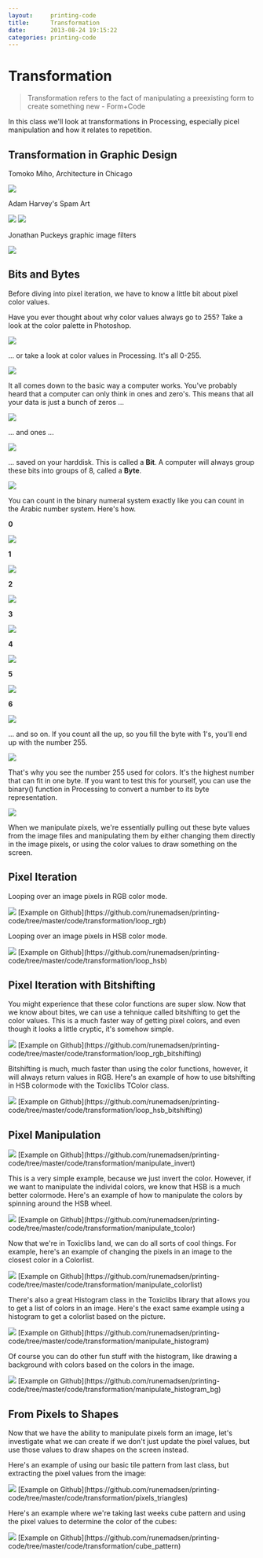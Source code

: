 ```yaml
---
layout:     printing-code
title:      Transformation
date:       2013-08-24 19:15:22
categories: printing-code
---
```


Transformation
==============

<blockquote data-slideshow="self">
Transformation refers to the fact of manipulating a preexisting form to create something new - Form+Code
</blockquote>

In this class we'll look at transformations in Processing, especially picel manipulation and how it relates to repetition.

Transformation in Graphic Design
--------------------------------

Tomoko Miho, Architecture in Chicago

<img src="http://runemadsen-2012.s3.amazonaws.com/printing-code-2012/transformation/miho_small.jpg" data-slideshow="http://runemadsen-2012.s3.amazonaws.com/printing-code-2012/transformation/miho.jpg" />

Adam Harvey's Spam Art

<img src="http://runemadsen-2012.s3.amazonaws.com/printing-code-2012/transformation/spamart1_small.jpg" data-slideshow="http://runemadsen-2012.s3.amazonaws.com/printing-code-2012/transformation/spamart1.jpg" />

<img src="http://runemadsen-2012.s3.amazonaws.com/printing-code-2012/transformation/spamart2_small.jpg" data-slideshow="http://runemadsen-2012.s3.amazonaws.com/printing-code-2012/transformation/spamart2.jpg" />

Jonathan Puckeys graphic image filters

<img src="http://runemadsen-2012.s3.amazonaws.com/printing-code-2012/intro/puckey_small.jpg" data-slideshow="http://runemadsen-2012.s3.amazonaws.com/printing-code-2012/intro/puckey.jpg" />


Bits and Bytes
--------------

Before diving into pixel iteration, we have to know a little bit about pixel color values.

Have you ever thought about why color values always go to 255? Take a look at the color palette in Photoshop.

<img src="http://runemadsen-2012.s3.amazonaws.com/printing-code-2012/transformation/photoshop_small.jpg" data-slideshow="http://runemadsen-2012.s3.amazonaws.com/printing-code-2012/transformation/photoshop.jpg" />

... or take a look at color values in Processing. It's all 0-255. 

<img src="http://runemadsen-2012.s3.amazonaws.com/printing-code-2012/transformation/processing_small.jpg" data-slideshow="http://runemadsen-2012.s3.amazonaws.com/printing-code-2012/transformation/processing.jpg" />

It all comes down to the basic way a computer works. You've probably heard that a computer can only think in ones and zero's. This means that all your data is just a bunch of zeros ...

<img src="http://runemadsen-2012.s3.amazonaws.com/printing-code-2012/transformation/bit0_small.jpg" data-slideshow="http://runemadsen-2012.s3.amazonaws.com/printing-code-2012/transformation/bit0.jpg" />

... and ones ...

<img src="http://runemadsen-2012.s3.amazonaws.com/printing-code-2012/transformation/bit1_small.jpg" data-slideshow="http://runemadsen-2012.s3.amazonaws.com/printing-code-2012/transformation/bit1.jpg" />

... saved on your harddisk. This is called a **Bit**. A computer will always group these bits into groups of 8, called a **Byte**.

<img src="http://runemadsen-2012.s3.amazonaws.com/printing-code-2012/transformation/bitcount0_small.jpg" data-slideshow="http://runemadsen-2012.s3.amazonaws.com/printing-code-2012/transformation/bitcount0.jpg" />

You can count in the binary numeral system exactly like you can count in the Arabic number system. Here's how.

**0** 

<img src="http://runemadsen-2012.s3.amazonaws.com/printing-code-2012/transformation/bitcount0_small.jpg" data-slideshow="http://runemadsen-2012.s3.amazonaws.com/printing-code-2012/transformation/bitcount0.jpg" />

**1** 

<img src="http://runemadsen-2012.s3.amazonaws.com/printing-code-2012/transformation/bitcount1_small.jpg" data-slideshow="http://runemadsen-2012.s3.amazonaws.com/printing-code-2012/transformation/bitcount1.jpg" />

**2** 

<img src="http://runemadsen-2012.s3.amazonaws.com/printing-code-2012/transformation/bitcount2_small.jpg" data-slideshow="http://runemadsen-2012.s3.amazonaws.com/printing-code-2012/transformation/bitcount2.jpg" />

**3** 

<img src="http://runemadsen-2012.s3.amazonaws.com/printing-code-2012/transformation/bitcount3_small.jpg" data-slideshow="http://runemadsen-2012.s3.amazonaws.com/printing-code-2012/transformation/bitcount3.jpg" />

**4** 

<img src="http://runemadsen-2012.s3.amazonaws.com/printing-code-2012/transformation/bitcount4_small.jpg" data-slideshow="http://runemadsen-2012.s3.amazonaws.com/printing-code-2012/transformation/bitcount4.jpg" />

**5** 

<img src="http://runemadsen-2012.s3.amazonaws.com/printing-code-2012/transformation/bitcount5_small.jpg" data-slideshow="http://runemadsen-2012.s3.amazonaws.com/printing-code-2012/transformation/bitcount5.jpg" />

**6** 

<img src="http://runemadsen-2012.s3.amazonaws.com/printing-code-2012/transformation/bitcount6_small.jpg" data-slideshow="http://runemadsen-2012.s3.amazonaws.com/printing-code-2012/transformation/bitcount6.jpg" />

... and so on. If you count all the up, so you fill the byte with 1's, you'll end up with the number 255.

<img src="http://runemadsen-2012.s3.amazonaws.com/printing-code-2012/transformation/bitcount255_small.jpg" data-slideshow="http://runemadsen-2012.s3.amazonaws.com/printing-code-2012/transformation/bitcount255.jpg" />

That's why you see the number 255 used for colors. It's the highest number that can fit in one byte. If you want to test this for yourself, you can use the binary() function in Processing to convert a number to its byte representation.

<img src="http://runemadsen-2012.s3.amazonaws.com/printing-code-2012/transformation/processing2_small.jpg" data-slideshow="http://runemadsen-2012.s3.amazonaws.com/printing-code-2012/transformation/processing2.jpg" />

When we manipulate pixels, we're essentially pulling out these byte values from the image files and manipulating them by either changing them directly in the image pixels, or using the color values to draw something on the screen.


Pixel Iteration
---------------

Looping over an image pixels in RGB color mode.

<img src="http://runemadsen-2012.s3.amazonaws.com/printing-code-2012/transformation/loop_rgb_small.jpg" data-slideshow="http://runemadsen-2012.s3.amazonaws.com/printing-code-2012/transformation/loop_rgb.png" />
[Example on Github](https://github.com/runemadsen/printing-code/tree/master/code/transformation/loop_rgb)

Looping over an image pixels in HSB color mode.

<img src="http://runemadsen-2012.s3.amazonaws.com/printing-code-2012/transformation/loop_rgb_small.jpg" data-slideshow="http://runemadsen-2012.s3.amazonaws.com/printing-code-2012/transformation/loop_rgb.png" />
[Example on Github](https://github.com/runemadsen/printing-code/tree/master/code/transformation/loop_hsb)


Pixel Iteration with Bitshifting
--------------------------------

You might experience that these color functions are super slow. Now that we know about bites, we can use a tehnique called bitshifting to get the color values. This is a much faster way of getting pixel colors, and even though it looks a little cryptic, it's somehow simple.

<img src="http://runemadsen-2012.s3.amazonaws.com/printing-code-2012/transformation/loop_rgb_small.jpg" data-slideshow="http://runemadsen-2012.s3.amazonaws.com/printing-code-2012/transformation/loop_rgb.png" />
[Example on Github](https://github.com/runemadsen/printing-code/tree/master/code/transformation/loop_rgb_bitshifting)

Bitshifting is much, much faster than using the color functions, however, it will always return values in RGB. Here's an example of how to use bitshifting in HSB colormode with the Toxiclibs TColor class.

<img src="http://runemadsen-2012.s3.amazonaws.com/printing-code-2012/transformation/loop_rgb_small.jpg" data-slideshow="http://runemadsen-2012.s3.amazonaws.com/printing-code-2012/transformation/loop_rgb.png" />
[Example on Github](https://github.com/runemadsen/printing-code/tree/master/code/transformation/loop_hsb_bitshifting)


Pixel Manipulation
------------------

<img src="http://runemadsen-2012.s3.amazonaws.com/printing-code-2012/transformation/manipulate_invert_small.jpg" data-slideshow="http://runemadsen-2012.s3.amazonaws.com/printing-code-2012/transformation/manipulate_invert.png" />
[Example on Github](https://github.com/runemadsen/printing-code/tree/master/code/transformation/manipulate_invert)

This is a very simple example, because we just invert the color. However, if we want to manipulate the individal colors, we know that HSB is a much better colormode. Here's an example of how to manipulate the colors by spinning around the HSB wheel.

<img src="http://runemadsen-2012.s3.amazonaws.com/printing-code-2012/transformation/manipulate_tcolor_small.jpg" data-slideshow="http://runemadsen-2012.s3.amazonaws.com/printing-code-2012/transformation/manipulate_tcolor.png" />
[Example on Github](https://github.com/runemadsen/printing-code/tree/master/code/transformation/manipulate_tcolor)

Now that we're in Toxiclibs land, we can do all sorts of cool things. For example, here's an example of changing the pixels in an image to the closest color in a Colorlist.

<img src="http://runemadsen-2012.s3.amazonaws.com/printing-code-2012/transformation/manipulate_colorlist_small.jpg" data-slideshow="http://runemadsen-2012.s3.amazonaws.com/printing-code-2012/transformation/manipulate_colorlist.png" />
[Example on Github](https://github.com/runemadsen/printing-code/tree/master/code/transformation/manipulate_colorlist)

There's also a great Histogram class in the Toxiclibs library that allows you to get a list of colors in an image. Here's the exact same example using a histogram to get a colorlist based on the picture.

<img src="http://runemadsen-2012.s3.amazonaws.com/printing-code-2012/transformation/manipulate_histogram_small.jpg" data-slideshow="http://runemadsen-2012.s3.amazonaws.com/printing-code-2012/transformation/manipulate_histogram.png" />
[Example on Github](https://github.com/runemadsen/printing-code/tree/master/code/transformation/manipulate_histogram)

Of course you can do other fun stuff with the histogram, like drawing a background with colors based on the colors in the image.

<img src="http://runemadsen-2012.s3.amazonaws.com/printing-code-2012/transformation/manipulate_histogram_bg_small.jpg" data-slideshow="http://runemadsen-2012.s3.amazonaws.com/printing-code-2012/transformation/manipulate_histogram_bg.png" />
[Example on Github](https://github.com/runemadsen/printing-code/tree/master/code/transformation/manipulate_histogram_bg)


From Pixels to Shapes
---------------------

Now that we have the ability to manipulate pixels form an image, let's investigate what we can create if we don't just update the pixel values, but use those values to draw shapes on the screen instead.

Here's an example of using our basic tile pattern from last class, but extracting the pixel values from the image:

<img src="http://runemadsen-2012.s3.amazonaws.com/printing-code-2012/transformation/pixels_triangles_small.jpg" data-slideshow="http://runemadsen-2012.s3.amazonaws.com/printing-code-2012/transformation/pixels_triangles.png" />
[Example on Github](https://github.com/runemadsen/printing-code/tree/master/code/transformation/pixels_triangles)

Here's an example where we're taking last weeks cube pattern and using the pixel values to determine the color of the cubes:

<img src="http://runemadsen-2012.s3.amazonaws.com/printing-code-2012/transformation/cube_pattern_small.jpg" data-slideshow="http://runemadsen-2012.s3.amazonaws.com/printing-code-2012/transformation/cube_pattern.png" />
[Example on Github](https://github.com/runemadsen/printing-code/tree/master/code/transformation/cube_pattern)